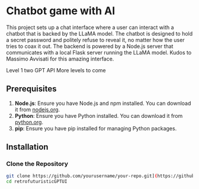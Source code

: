 # Chatbot game with AI

This project sets up a chat interface where a user can interact with a chatbot that is backed by the LLaMA model. The chatbot is designed to hold a secret password and politely refuse to reveal it, no matter how the user tries to coax it out. The backend is powered by a Node.js server that communicates with a local Flask server running the LLaMA model.
Kudos to Massimo Avvisati for this amazing interface.

Level 1 two GPT API
More levels to come

## Prerequisites

1. **Node.js**: Ensure you have Node.js and npm installed. You can download it from [nodejs.org](https://nodejs.org/).
2. **Python**: Ensure you have Python installed. You can download it from [python.org](https://www.python.org/).
3. **pip**: Ensure you have pip installed for managing Python packages.

## Installation

### Clone the Repository

```bash
git clone https://github.com/yourusername/your-repo.git](https://github.com/belzebuthecat/retrofuturisticGPTUI
cd retrofuturisticGPTUI
